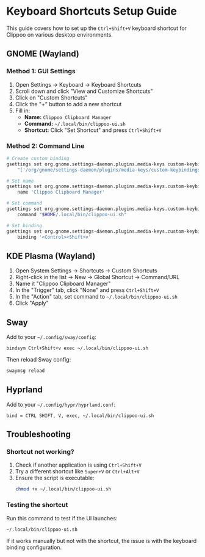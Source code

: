 # Keyboard Shortcuts Setup Guide

This guide covers how to set up the `Ctrl+Shift+V` keyboard shortcut for Clippoo on various desktop environments.

## GNOME (Wayland)

### Method 1: GUI Settings
1. Open Settings → Keyboard → Keyboard Shortcuts
2. Scroll down and click "View and Customize Shortcuts"
3. Click on "Custom Shortcuts"
4. Click the "+" button to add a new shortcut
5. Fill in:
   - **Name:** `Clippoo Clipboard Manager`
   - **Command:** `~/.local/bin/clippoo-ui.sh`
   - **Shortcut:** Click "Set Shortcut" and press `Ctrl+Shift+V`

### Method 2: Command Line
```bash
# Create custom binding
gsettings set org.gnome.settings-daemon.plugins.media-keys custom-keybindings \
    "['/org/gnome/settings-daemon/plugins/media-keys/custom-keybindings/clippoo/']"

# Set name
gsettings set org.gnome.settings-daemon.plugins.media-keys.custom-keybinding:/org/gnome/settings-daemon/plugins/media-keys/custom-keybindings/clippoo/ \
    name 'Clippoo Clipboard Manager'

# Set command
gsettings set org.gnome.settings-daemon.plugins.media-keys.custom-keybinding:/org/gnome/settings-daemon/plugins/media-keys/custom-keybindings/clippoo/ \
    command "$HOME/.local/bin/clippoo-ui.sh"

# Set binding
gsettings set org.gnome.settings-daemon.plugins.media-keys.custom-keybinding:/org/gnome/settings-daemon/plugins/media-keys/custom-keybindings/clippoo/ \
    binding '<Control><Shift>v'
```

## KDE Plasma (Wayland)

1. Open System Settings → Shortcuts → Custom Shortcuts
2. Right-click in the list → New → Global Shortcut → Command/URL
3. Name it "Clippoo Clipboard Manager"
4. In the "Trigger" tab, click "None" and press `Ctrl+Shift+V`
5. In the "Action" tab, set command to `~/.local/bin/clippoo-ui.sh`
6. Click "Apply"

## Sway

Add to your `~/.config/sway/config`:
```
bindsym Ctrl+Shift+v exec ~/.local/bin/clippoo-ui.sh
```

Then reload Sway config:
```bash
swaymsg reload
```

## Hyprland

Add to your `~/.config/hypr/hyprland.conf`:
```
bind = CTRL SHIFT, V, exec, ~/.local/bin/clippoo-ui.sh
```

## Troubleshooting

### Shortcut not working?
1. Check if another application is using `Ctrl+Shift+V`
2. Try a different shortcut like `Super+V` or `Ctrl+Alt+V`
3. Ensure the script is executable:
   ```bash
   chmod +x ~/.local/bin/clippoo-ui.sh
   ```

### Testing the shortcut
Run this command to test if the UI launches:
```bash
~/.local/bin/clippoo-ui.sh
```

If it works manually but not with the shortcut, the issue is with the keyboard binding configuration.